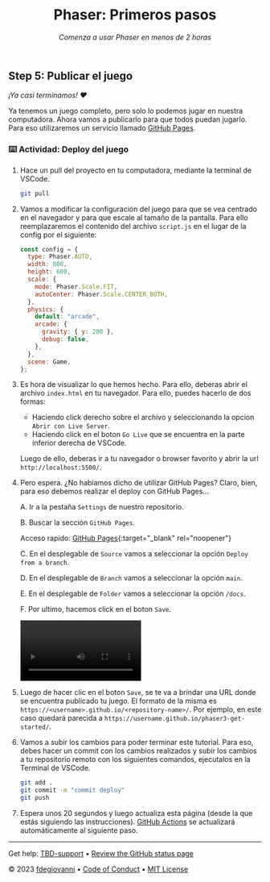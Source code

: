 <header>

# Phaser: Primeros pasos

_Comenza a usar Phaser en menos de 2 horas_

</header>

## Step 5: Publicar el juego

_¡Ya casi terminamos! :heart:_

Ya tenemos un juego completo, pero solo lo podemos jugar en nuestra computadora. Ahora vamos a publicarlo para que todos puedan jugarlo.
Para eso utilizaremos un servicio llamado [GitHub Pages](https://pages.github.com/).

### :keyboard: Actividad: Deploy del juego

1.  Hace un pull del proyecto en tu computadora, mediante la terminal de VSCode.

    ```bash
    git pull
    ```

1.  Vamos a modificar la configuración del juego para que se vea centrado en el navegador y para que escale al tamaño de la pantalla. Para ello reemplazaremos el contenido del archivo `script.js` en el lugar de la config por el siguiente:

    ```js
    const config = {
      type: Phaser.AUTO,
      width: 800,
      height: 600,
      scale: {
        mode: Phaser.Scale.FIT,
        autoCenter: Phaser.Scale.CENTER_BOTH,
      },
      physics: {
        default: "arcade",
        arcade: {
          gravity: { y: 200 },
          debug: false,
        },
      },
      scene: Game,
    };
    ```

1.  Es hora de visualizar lo que hemos hecho. Para ello, deberas abrir el archivo `index.html` en tu navegador. Para ello, puedes hacerlo de dos formas:

    - Haciendo click derecho sobre el archivo y seleccionando la opcion `Abrir con Live Server`.
    - Haciendo click en el boton `Go Live` que se encuentra en la parte inferior derecha de VSCode.

    Luego de ello, deberas ir a tu navegador o browser favorito y abrir la url `http://localhost:5500/`.

1.  Pero espera. ¿No habiamos dicho de utilizar GitHub Pages? Claro, bien, para eso debemos realizar el deploy con GitHub Pages...

    A. Ir a la pestaña `Settings` de nuestro repositorio.

    B. Buscar la sección `GitHub Pages`.

    Acceso rapido: [GitHub Pages](../../settings/pages){:target="\_blank" rel="noopener"}

    C. En el desplegable de `Source` vamos a seleccionar la opción `Deploy from a branch`.

    D. En el desplegable de `Branch` vamos a seleccionar la opción `main`.

    E. En el desplegable de `Folder` vamos a seleccionar la opción `/docs`.

    F. Por ultimo, hacemos click en el boton `Save`.

    <video src="../../videos/github-pages.mp4" width="50%" controls></video>

1.  Luego de hacer clic en el boton `Save`, se te va a brindar una URL donde se encuentra publicado tu juego. El formato de la misma es `https://<username>.github.io/<repository-name>/`. Por ejemplo, en este caso quedará parecida a `https://username.github.io/phaser3-get-started/`.

1.  Vamos a subir los cambios para poder terminar este tutorial. Para eso, debes hacer un commit con los cambios realizados y subir los cambios a tu repositorio remoto con los siguientes comandos, ejecutalos en la Terminal de VSCode.

    ```bash
    git add .
    git commit -m "commit deploy"
    git push
    ```

1.  Espera unos 20 segundos y luego actualiza esta página (desde la que estás siguiendo las instrucciones). [GitHub Actions](https://docs.github.com/es/actions) se actualizará automáticamente al siguiente paso.

<footer>

---

Get help: [TBD-support](TBD-support-link) &bull; [Review the GitHub status page](https://www.githubstatus.com/)

&copy; 2023 [fdegiovanni](https://github.com/fdegiovanni) &bull; [Code of Conduct](https://www.contributor-covenant.org/version/2/1/code_of_conduct/code_of_conduct.md) &bull; [MIT License](https://gh.io/mit)

</footer>
